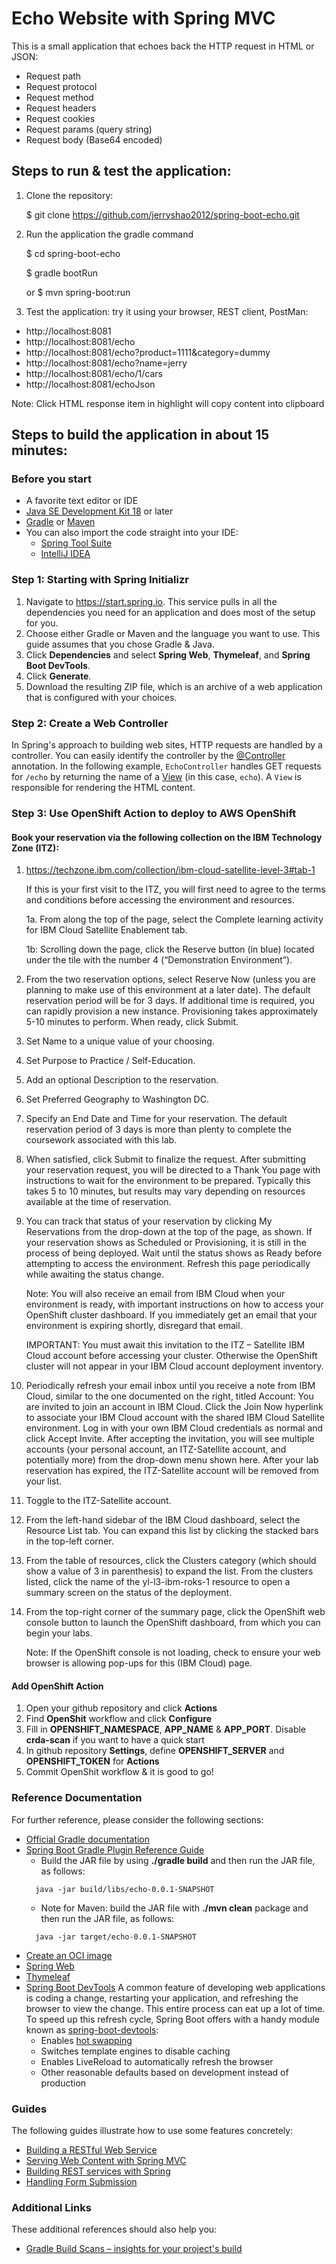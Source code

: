 # Echo Website with Spring MVC
This is a small application that echoes back the HTTP request in HTML or JSON:
- Request path
- Request protocol
- Request method
- Request headers
- Request cookies
- Request params (query string)
- Request body (Base64 encoded)
## Steps to run & test the application:
1. Clone the repository:

   $ git clone https://github.com/jerryshao2012/spring-boot-echo.git
2. Run the application the gradle command

   $ cd spring-boot-echo

   $ gradle bootRun

   or $ mvn spring-boot:run
3. Test the application: try it using your browser, REST client, PostMan:
* http://localhost:8081
* http://localhost:8081/echo
* http://localhost:8081/echo?product=1111&category=dummy
* http://localhost:8081/echo?name=jerry
* http://localhost:8081/echo/1/cars
* http://localhost:8081/echoJson

Note: Click HTML response item in highlight will copy content into clipboard

## Steps to build the application in about 15 minutes:
### Before you start
* A favorite text editor or IDE
* [Java SE Development Kit 18](https://www.oracle.com/java/technologies/downloads/) or later
* [Gradle](https://gradle.org/install/) or [Maven](https://maven.apache.org/download.cgi)
* You can also import the code straight into your IDE:
  * [Spring Tool Suite](https://spring.io/guides/gs/sts/)
  * [IntelliJ IDEA](https://spring.io/guides/gs/intellij-idea/)
### Step 1: Starting with Spring Initializr
1. Navigate to https://start.spring.io. This service pulls in all the dependencies you need for an application and does most of the setup for you. 
2. Choose either Gradle or Maven and the language you want to use. This guide assumes that you chose Gradle & Java.
3. Click **Dependencies** and select **Spring Web**, **Thymeleaf**, and **Spring Boot DevTools**.
4. Click **Generate**.
5. Download the resulting ZIP file, which is an archive of a web application that is configured with your choices.
### Step 2: Create a Web Controller
In Spring's approach to building web sites, HTTP requests are handled by a controller. You can easily identify the controller by the [@Controller](https://docs.spring.io/spring/docs/current/javadoc-api/org/springframework/stereotype/Controller.html) annotation. In the
following example, `EchoController` handles GET requests for `/echo` by returning
the name of a [View](https://docs.spring.io/spring/docs/current/javadoc-api/org/springframework/web/servlet/View.html) (in this case, `echo`). A `View` is responsible for
rendering the HTML content.

### Step 3: Use OpenShift Action to deploy to AWS OpenShift
#### Book your reservation via the following collection on the IBM Technology Zone (ITZ):
1. https://techzone.ibm.com/collection/ibm-cloud-satellite-level-3#tab-1

    If this is your first visit to the ITZ, you will first need to agree to the terms and conditions before accessing the environment and resources.

    1a. From along the top of the page, select the Complete learning activity for IBM Cloud Satellite Enablement tab.

    1b: Scrolling down the page, click the Reserve button (in blue) located under the tile with the number 4 (“Demonstration Environment”).
 
2. From the two reservation options, select Reserve Now (unless you are planning to make use of this environment at a later date). The default reservation period will be for 3 days. If additional time is required, you can rapidly provision a new instance. Provisioning takes approximately 5-10 minutes to perform. When ready, click Submit.
3. Set Name to a unique value of your choosing.
4. Set Purpose to Practice / Self-Education.
5. Add an optional Description to the reservation.
6. Set Preferred Geography to Washington DC.
7. Specify an End Date and Time for your reservation. The default reservation period of 3 days is more than plenty to complete the coursework associated with this lab.
8. When satisfied, click Submit to finalize the request. After submitting your reservation request, you will be directed to a Thank You page with instructions to wait for the environment to be prepared. Typically this takes 5 to 10 minutes, but results may vary depending on resources available at the time of reservation.
9. You can track that status of your reservation by clicking My Reservations from the drop-down at the top of the page, as shown. If your reservation shows as Scheduled or Provisioning, it is still in the process of being deployed. Wait until the status shows as Ready before attempting to access the environment. Refresh this page periodically while awaiting the status change.

    Note: You will also receive an email from IBM Cloud when your environment is ready, with important instructions on how to access your OpenShift cluster dashboard. If you immediately get an email that your environment is expiring shortly, disregard that email.

    IMPORTANT: You must await this invitation to the ITZ – Satellite IBM Cloud account before accessing your cluster. Otherwise the OpenShift cluster will not appear in your IBM Cloud account deployment inventory.
10. Periodically refresh your email inbox until you receive a note from IBM Cloud, similar to the one documented on the right, titled Account: You are invited to join an account in IBM Cloud. Click the Join Now hyperlink to associate your IBM Cloud account with the shared IBM Cloud Satellite environment. Log in with your own IBM Cloud credentials as normal and click Accept Invite. After accepting the invitation, you will see multiple accounts (your personal account, an ITZ-Satellite account, and potentially more) from the drop-down menu shown here. After your lab reservation has expired, the ITZ-Satellite account will be removed from your list.
11. Toggle to the ITZ-Satellite account.
12. From the left-hand sidebar of the IBM Cloud dashboard, select the Resource List tab. You can expand this list by clicking the stacked bars in the top-left corner.
13. From the table of resources, click the Clusters category (which should show a value of 3 in parenthesis) to expand the list. From the clusters listed, click the name of the yl-l3-ibm-roks-1 resource to open a summary screen on the status of the deployment.
14. From the top-right corner of the summary page, click the OpenShift web console button to launch the OpenShift dashboard, from which you can begin your labs.

    Note: If the OpenShift console is not loading, check to ensure your web browser is allowing pop-ups for this (IBM Cloud) page.

#### Add OpenShift Action
1. Open your github repository and click **Actions**
2. Find **OpenShit** workflow and click **Configure**
3. Fill in **OPENSHIFT_NAMESPACE**, **APP_NAME** & **APP_PORT**. Disable **crda-scan** if you want to have a quick start
4. In github repository **Settings**, define **OPENSHIFT_SERVER** and **OPENSHIFT_TOKEN** for **Actions**
5. Commit OpenShit workflow & it is good to go!

### Reference Documentation
For further reference, please consider the following sections:

* [Official Gradle documentation](https://docs.gradle.org)
* [Spring Boot Gradle Plugin Reference Guide](https://docs.spring.io/spring-boot/docs/2.7.1/gradle-plugin/reference/html/)
  * Build the JAR file by using **./gradle build** and then run the JAR file, as follows:
  ```
    java -jar build/libs/echo-0.0.1-SNAPSHOT
  ```
  * Note for Maven: build the JAR file with **./mvn clean** package and then run the JAR file, as follows:
  ```
    java -jar target/echo-0.0.1-SNAPSHOT
  ```
* [Create an OCI image](https://docs.spring.io/spring-boot/docs/2.7.1/gradle-plugin/reference/html/#build-image)
* [Spring Web](https://docs.spring.io/spring-boot/docs/2.7.1/reference/htmlsingle/#web)
* [Thymeleaf](https://docs.spring.io/spring-boot/docs/2.7.1/reference/htmlsingle/#web.servlet.spring-mvc.template-engines)
* [Spring Boot DevTools](https://docs.spring.io/spring-boot/docs/2.7.1/reference/htmlsingle/#using.devtools)
  A common feature of developing web applications is coding a change, restarting your application, and refreshing the browser to view the change. This entire process can eat up a lot of time. To speed up this refresh cycle, Spring Boot offers with a handy module known as [spring-boot-devtools](https://docs.spring.io/spring-boot/docs/current/reference/htmlsingle/#using-boot-devtools):
  * Enables [hot swapping](https://docs.spring.io/spring-boot/docs/current/reference/htmlsingle/#howto-hotswapping) 
  * Switches template engines to disable caching
  * Enables LiveReload to automatically refresh the browser
  * Other reasonable defaults based on development instead of production

### Guides
The following guides illustrate how to use some features concretely:

* [Building a RESTful Web Service](https://spring.io/guides/gs/rest-service/)
* [Serving Web Content with Spring MVC](https://spring.io/guides/gs/serving-web-content/)
* [Building REST services with Spring](https://spring.io/guides/tutorials/rest/)
* [Handling Form Submission](https://spring.io/guides/gs/handling-form-submission/)

### Additional Links
These additional references should also help you:

* [Gradle Build Scans – insights for your project's build](https://scans.gradle.com#gradle)

